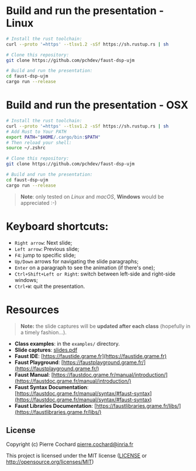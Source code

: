 # Build and run the presentation - Linux

```sh
# Install the rust toolchain:
curl --proto '=https' --tlsv1.2 -sSf https://sh.rustup.rs | sh

# Clone this repository:
git clone https://github.com/pchdev/faust-dsp-ujm

# Build and run the presentation:
cd faust-dsp-ujm
cargo run --release
```

# Build and run the presentation - OSX

```sh
# Install the rust toolchain:
curl --proto '=https' --tlsv1.2 -sSf https://sh.rustup.rs | sh
# Add Rust to Your PATH
export PATH="$HOME/.cargo/bin:$PATH"
# Then reload your shell:
source ~/.zshrc

# Clone this repository:
git clone https://github.com/pchdev/faust-dsp-ujm

# Build and run the presentation:
cd faust-dsp-ujm
cargo run --release
```

> **Note**: only tested on *Linux* and  *macOS*, **Windows** would be appreciated :-) 

# Keyboard shortcuts:

- `Right arrow`: Next slide;
- `Left arrow`: Previous slide;
- `F4`: jump to specific slide;
- `Up/Down` arrows for navigating the slide paragraphs;
- `Enter` on a paragraph to see the animation (if there's one);
- `Ctrl+Shift+Left or Right`: switch between left-side and right-side windows;
- `Ctrl+W`: quit the presentation.

# Resources

> **Note:** the slide captures will be **updated after each class** (hopefully in a timely fashion...).

- **Class examples**: in the `examples/` directory.
- **Slide captures**: [slides.pdf](slides.pdf)
- **Faust IDE**: [https://faustide.grame.fr](https://faustide.grame.fr)
- **Faust Playground**: [https://faustplayground.grame.fr/](https://faustplayground.grame.fr/)
- **Faust Manual**: [https://faustdoc.grame.fr/manual/introduction/](https://faustdoc.grame.fr/manual/introduction/)
- **Faust Syntax Documentation**: [https://faustdoc.grame.fr/manual/syntax/#faust-syntax](https://faustdoc.grame.fr/manual/syntax/#faust-syntax)
- **Faust Libraries Documentation**: [https://faustlibraries.grame.fr/libs/](https://faustlibraries.grame.fr/libs/)



## License

Copyright (c) Pierre Cochard <pierre.cochard@inria.fr>

This project is licensed under the MIT license ([LICENSE] or <http://opensource.org/licenses/MIT>)

[LICENSE]: ./LICENSE
